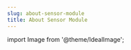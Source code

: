 ```yaml
---
slug: about-sensor-module
title: About Sensor Module
---
```

import Image from '@theme/IdealImage';
